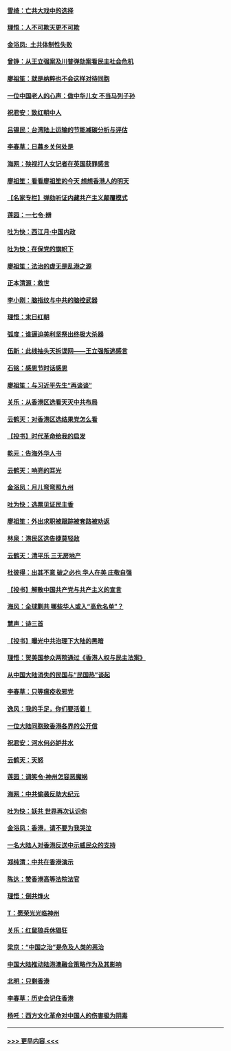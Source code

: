 #### [雪绮：亡共大戏中的选择](../pages/nsc993/n11699922.md?t=12042122) 
#### [理悟：人不可欺天更不可欺](../pages/nsc993/n11699657.md?t=12042122) 
#### [金浴凤:  土共体制性失败](../pages/nsc993/n11699361.md?t=12042122) 
#### [曾铮：从王立强案及川普弹劾案看民主社会危机](../pages/nsc993/n11699318.md?t=12042122) 
#### [廖祖笙：就是纳粹也不会这样对待同胞](../pages/nsc993/n11697658.md?t=12042122) 
#### [一位中国老人的心声：做中华儿女 不当马列子孙](../pages/nsc993/n11697525.md?t=12042122) 
#### [祝君安：致红朝中人](../pages/nsc993/n11697518.md?t=12042122) 
#### [吕锡民：台湾陆上运输的节能减碳分析与评估](../pages/nsc993/n11694983.md?t=12042122) 
#### [李春草：日暮乡关何处是](../pages/nsc993/n11694805.md?t=12042122) 
#### [海网：殃视打人女记者在英国获罪感言](../pages/nsc993/n11693832.md?t=12042122) 
#### [廖祖笙：看看廖祖笙的今天 想想香港人的明天](../pages/nsc993/n11693707.md?t=12042122) 
#### [【名家专栏】弹劾听证内藏共产主义颠覆模式](../pages/nsc993/n11693563.md?t=12042122) 
#### [莲园：一七令‧辨](../pages/nsc993/n11692558.md?t=12042122) 
#### [吐为快：西江月·中国内政](../pages/nsc993/n11692071.md?t=12042122) 
#### [吐为快：在保党的旗帜下](../pages/nsc993/n11691188.md?t=12042122) 
#### [廖祖笙：法治的虚无是乱港之源](../pages/nsc993/n11690605.md?t=12042122) 
#### [正本清源：救世](../pages/nsc993/n11689134.md?t=12042122) 
#### [李小刚：脑指纹与中共的脑控武器](../pages/nsc993/n11688900.md?t=12042122) 
#### [理悟：末日红朝](../pages/nsc993/n11688829.md?t=12042122) 
#### [弧度：谁逼迫美利坚祭出终极大杀器](../pages/nsc993/n11688735.md?t=12042122) 
#### [伍新：此线抽头天拆谍网——王立强叛逃感言](../pages/nsc993/n11687981.md?t=12042122) 
#### [石铭：感恩节时话感恩](../pages/nsc993/n11687568.md?t=12042122) 
#### [廖祖笙：与习近平先生“再谈谈”](../pages/nsc993/n11687005.md?t=12042122) 
#### [关乐：从香港区选看天灭中共布局](../pages/nsc993/n11686647.md?t=12042122) 
#### [云鹤天：对香港区选结果党怎么看](../pages/nsc993/n11686216.md?t=12042122) 
#### [【投书】时代革命给我的启发](../pages/nsc993/n11684287.md?t=12042122) 
#### [乾元：告海外华人书](../pages/nsc993/n11684044.md?t=12042122) 
#### [云鹤天：响亮的耳光](../pages/nsc993/n11684254.md?t=12042122) 
#### [金浴凤：月儿弯弯照九州](../pages/nsc993/n11684231.md?t=12042122) 
#### [吐为快：选票见证民主香](../pages/nsc993/n11684206.md?t=12042122) 
#### [廖祖笙：外出求职被跟踪被套路被劝返](../pages/nsc993/n11683874.md?t=12042122) 
#### [林泉：港民区选告捷莫轻敌](../pages/nsc993/n11683930.md?t=12042122) 
#### [云鹤天：清平乐 三无房地产](../pages/nsc993/n11681521.md?t=12042122) 
#### [杜彼得：出其不意 破之必也 华人在美 庄敬自强](../pages/nsc993/n11679554.md?t=12042122) 
#### [【投书】解散中国共产党与共产主义的宣言](../pages/nsc993/n11679177.md?t=12042122) 
#### [海风：全球剿共 哪些华人或入“高危名单”？](../pages/nsc993/n11678617.md?t=12042122) 
#### [慧声：诗三首](../pages/nsc993/n11678848.md?t=12042122) 
#### [【投书】曝光中共治理下大陆的黑暗](../pages/nsc993/n11678674.md?t=12042122) 
#### [理悟：贺美国参众两院通过《香港人权与民主法案》](../pages/nsc993/n11678104.md?t=12042122) 
#### [从中国大陆消失的民国与“民国热”谈起](../pages/nsc993/n11678075.md?t=12042122) 
#### [李春草：只等瘟疫收邪党](../pages/nsc993/n11677308.md?t=12042122) 
#### [逸风：我的手足，你们要活着！](../pages/nsc993/n11676352.md?t=12042122) 
#### [一位大陆同胞致香港各界的公开信](../pages/nsc993/n11675761.md?t=12042122) 
#### [祝君安：河水何必妒井水](../pages/nsc993/n11675746.md?t=12042122) 
#### [云鹤天：天怒](../pages/nsc993/n11675718.md?t=12042122) 
#### [莲园：调笑令‧神州怎容恶魔祸](../pages/nsc993/n11675648.md?t=12042122) 
#### [海网：中共偷袭反助大纪元](../pages/nsc993/n11673515.md?t=12042122) 
#### [吐为快：妖共 世界再次认识你](../pages/nsc993/n11673506.md?t=12042122) 
#### [金浴凤：香港，请不要为我哭泣](../pages/nsc993/n11673248.md?t=12042122) 
#### [一名大陆人对香港反送中示威民众的支持](../pages/nsc993/n11672615.md?t=12042122) 
#### [郑纯清：中共在香港演示](../pages/nsc993/n11670539.md?t=12042122) 
#### [陈达：赞香港高等法院法官](../pages/nsc993/n11669542.md?t=12042122) 
#### [理悟：倒共烽火](../pages/nsc993/n11668844.md?t=12042122) 
#### [T：愿荣光光临神州](../pages/nsc993/n11668421.md?t=12042122) 
#### [关乐：红鼠狼兵休猖狂](../pages/nsc993/n11668378.md?t=12042122) 
#### [梁京：“中国之治”是危及人类的恶治](../pages/nsc993/n11668328.md?t=12042122) 
#### [中国大陆推动陆港澳融合策略作为及其影响](../pages/nsc993/n11668157.md?t=12042122) 
#### [北明：只剩香港](../pages/nsc993/n11668002.md?t=12042122) 
#### [李春草：历史会记住香港](../pages/nsc993/n11667927.md?t=12042122) 
#### [杨吒：西方文化革命对中国人的伤害极为阴毒](../pages/nsc993/n11664521.md?t=12042122) 

----
#### [ >>> 更早内容 <<< ](../indexes/nsc993-earlier.md)
